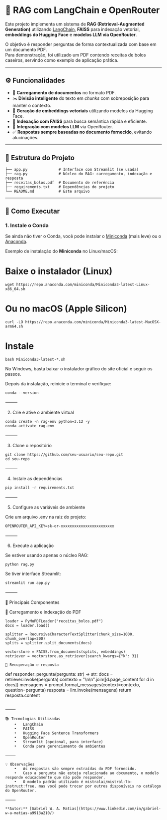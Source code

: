 # 📘 RAG com LangChain e OpenRouter

Este projeto implementa um sistema de **RAG (Retrieval-Augmented Generation)** utilizando [LangChain](https://www.langchain.com/), **FAISS** para indexação vetorial, **embeddings do Hugging Face** e **modelos LLM via OpenRouter**.  

O objetivo é responder perguntas de forma contextualizada com base em um documento PDF.  
Para demonstração, foi utilizado um PDF contendo receitas de bolos caseiros, servindo como exemplo de aplicação prática.

---

## ⚙️ Funcionalidades

- 📂 **Carregamento de documentos** no formato PDF.  
- ✂️ **Divisão inteligente** do texto em *chunks* com sobreposição para manter o contexto.  
- 🧩 **Geração de embeddings vetoriais** utilizando modelos da Hugging Face.  
- 🔎 **Indexação com FAISS** para busca semântica rápida e eficiente.  
- 🤖 **Integração com modelos LLM** via OpenRouter.  
- ✅ **Respostas sempre baseadas no documento fornecido**, evitando alucinações.  
---

## 📂 Estrutura do Projeto
```
├── app.py              # Interface com Streamlit (se usada)
├── rag.py              # Núcleo do RAG: carregamento, indexação e resposta
├── receitas_bolos.pdf  # Documento de referência
├── requirements.txt    # Dependências do projeto
└── README.md           # Este arquivo
```
---

## 🚀 Como Executar

### 1. Instale o Conda

Se ainda não tiver o Conda, você pode instalar o [Miniconda](https://docs.conda.io/en/latest/miniconda.html) (mais leve) ou o [Anaconda](https://www.anaconda.com/download).  

Exemplo de instalação do **Miniconda** no Linux/macOS:  
# Baixe o instalador (Linux)
```
wget https://repo.anaconda.com/miniconda/Miniconda3-latest-Linux-x86_64.sh
```
# Ou no macOS (Apple Silicon)
```
curl -LO https://repo.anaconda.com/miniconda/Miniconda3-latest-MacOSX-arm64.sh
```
# Instale
```
bash Miniconda3-latest-*.sh
```
No Windows, basta baixar o instalador gráfico do site oficial e seguir os passos.

Depois da instalação, reinicie o terminal e verifique:
```
conda --version
```

⸻

2. Crie e ative o ambiente virtual
```
conda create -n rag-env python=3.12 -y
conda activate rag-env
```

⸻

3. Clone o repositório
```
git clone https://github.com/seu-usuario/seu-repo.git
cd seu-repo
```

⸻

4. Instale as dependências
```
pip install -r requirements.txt
```

⸻

5. Configure as variáveis de ambiente

Crie um arquivo .env na raiz do projeto:
```
OPENROUTER_API_KEY=sk-or-xxxxxxxxxxxxxxxxxxxxxxxx
```

⸻

6. Execute a aplicação

Se estiver usando apenas o núcleo RAG:
```
python rag.py
```
Se tiver interface Streamlit:
```
streamlit run app.py
```

⸻

🧠 Principais Componentes

🔑 Carregamento e indexação do PDF
```
loader = PyMuPDFLoader("receitas_bolos.pdf")
docs = loader.load()

splitter = RecursiveCharacterTextSplitter(chunk_size=1000, chunk_overlap=200)
splits = splitter.split_documents(docs)

vectorstore = FAISS.from_documents(splits, embeddings)
retriever = vectorstore.as_retriever(search_kwargs={"k": 3})

🔎 Recuperação e resposta
```
def responder_pergunta(pergunta: str) -> str:
    docs = retriever.invoke(pergunta)
    contexto = "\n\n".join([d.page_content for d in docs])
    mensagens = prompt.format_messages(context=contexto, question=pergunta)
    resposta = llm.invoke(mensagens)
    return resposta.content
```

⸻

📚 Tecnologias Utilizadas
	•	LangChain
	•	FAISS
	•	Hugging Face Sentence Transformers
	•	OpenRouter
	•	Streamlit (opcional, para interface)
	•	Conda para gerenciamento de ambientes

⸻

💡 Observações
	•	As respostas são sempre extraídas do PDF fornecido.
	•	Caso a pergunta não esteja relacionada ao documento, o modelo responde educadamente que não pode responder.
	•	O modelo padrão utilizado é mistralai/mistral-7b-instruct:free, mas você pode trocar por outros disponíveis no catálogo do OpenRouter.

⸻

**Autor:** [Gabriel W. A. Matias](https://www.linkedin.com/in/gabriel-w-a-matias-a9913a210/)
